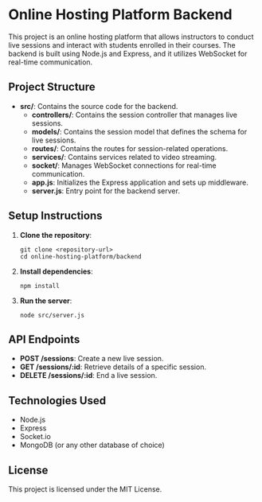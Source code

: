 # Online Hosting Platform Backend

This project is an online hosting platform that allows instructors to conduct live sessions and interact with students enrolled in their courses. The backend is built using Node.js and Express, and it utilizes WebSocket for real-time communication.

## Project Structure

- **src/**: Contains the source code for the backend.
  - **controllers/**: Contains the session controller that manages live sessions.
  - **models/**: Contains the session model that defines the schema for live sessions.
  - **routes/**: Contains the routes for session-related operations.
  - **services/**: Contains services related to video streaming.
  - **socket/**: Manages WebSocket connections for real-time communication.
  - **app.js**: Initializes the Express application and sets up middleware.
  - **server.js**: Entry point for the backend server.

## Setup Instructions

1. **Clone the repository**:
   ```
   git clone <repository-url>
   cd online-hosting-platform/backend
   ```

2. **Install dependencies**:
   ```
   npm install
   ```

3. **Run the server**:
   ```
   node src/server.js
   ```

## API Endpoints

- **POST /sessions**: Create a new live session.
- **GET /sessions/:id**: Retrieve details of a specific session.
- **DELETE /sessions/:id**: End a live session.

## Technologies Used

- Node.js
- Express
- Socket.io
- MongoDB (or any other database of choice)

## License

This project is licensed under the MIT License.